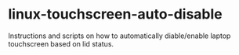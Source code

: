 # linux-touchscreen-auto-disable
Instructions and scripts on how to automatically diable/enable laptop touchscreen based on lid status.
